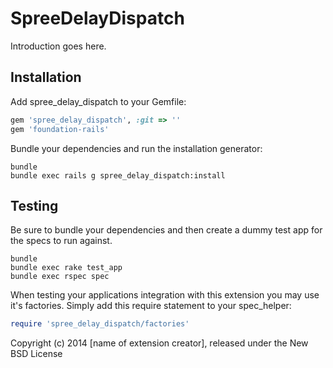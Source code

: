 SpreeDelayDispatch
==================

Introduction goes here.

Installation
------------

Add spree_delay_dispatch to your Gemfile:

```ruby
gem 'spree_delay_dispatch', :git => ''
gem 'foundation-rails'
```

Bundle your dependencies and run the installation generator:

```shell
bundle
bundle exec rails g spree_delay_dispatch:install
```

Testing
-------

Be sure to bundle your dependencies and then create a dummy test app for the specs to run against.

```shell
bundle
bundle exec rake test_app
bundle exec rspec spec
```

When testing your applications integration with this extension you may use it's factories.
Simply add this require statement to your spec_helper:

```ruby
require 'spree_delay_dispatch/factories'
```

Copyright (c) 2014 [name of extension creator], released under the New BSD License
